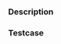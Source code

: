<!--
  Before opening a pull request...
  * Open an Issue (if one doesn't already exist).
  * Resolve any merge conflicts indicated on this page.
  * Select the appropriate base branch above: master or support/*
    (see the Working with GitHub guide in docs/ for more)
-->

### Description
<!-- Describe what was changed and why below. -->



### Testcase
<!--
Add path to testcase files and any special instructions below.
If testing is not required, delete this section.
-->



<!-- Link an open Issue using the gear icon to the right! -->
